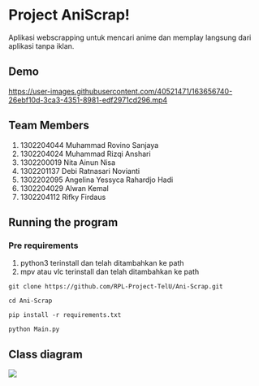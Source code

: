 # Project AniScrap!
Aplikasi webscrapping untuk mencari anime dan memplay langsung dari aplikasi tanpa iklan.

## Demo

https://user-images.githubusercontent.com/40521471/163656740-26ebf10d-3ca3-4351-8981-edf2971cd296.mp4


## Team Members
1. 1302204044 Muhammad Rovino Sanjaya
1. 1302204024 Muhammad Rizqi Anshari
1. 1302200019 Nita Ainun Nisa
1. 1302201137 Debi Ratnasari Novianti
1. 1302202095 Angelina Yessyca Rahardjo Hadi
1. 1302204029 Alwan Kemal
1. 1302204112 Rifky Firdaus

## Running the program
### Pre requirements
1. python3 terinstall dan telah ditambahkan ke path
1. mpv atau vlc terinstall dan telah ditambahkan ke path

`git clone https://github.com/RPL-Project-TelU/Ani-Scrap.git`

`cd Ani-Scrap`

`pip install -r requirements.txt`

`python Main.py`

## Class diagram
[![](https://mermaid.ink/img/pako:eNqtV0tz2jAQ_isen2BKbp0eckvJo3SSNC3J9FA6jLAWoyAkV5JDGCb_vSvLgGTLJJmWE97np91Pu_Y2zSSF9DTNONH6nJFckdVEJPirJMkNYSLZOkmSfGCCmV5__zhnSpsxmLLYCV98Z70meQ7K88_BTIlgK-iNjWIiT_6UoDb95KuWIjCCgmlEtjOrfCJmT4yC3BnVPr5ZAAeDcKbNHs1J7Vcqvg_KZc5Er53pQYMa0Z6RSxANrSZPcAOUkWsMfiGM2vQYHSSV6SDRhphSD2LgrC8QlS3O_IoYZjgMkoLk0I_ZIQpG-z42m_fb3AUpEefA5TzYZAvIlhXEkbAHcVZ-vlj3zu5GQ4nHkZyDOrSw6ti4wnOsiRo4ZOaGKSXVoUEPirdrew6GMK6DXl8zsexspEVGON-6EMeKWSOrZH7Kd-GqvGsKxtBYxaE-dUw5e7wlXlK_2k0hx8O2DBflahYVTmPmruVNKQWdNWS_fuNx7TVo2kLRcsfjmTUx2WKvcMWNVWGcKVIUPlEo2NkynRENnz56QwNEXF4QpWG6hpknIwWbYic8CZVrwSWhl4zHgWCAFpbDXbdZp96FbxC678kDBvsKjxr97jGDY9FgRp1sg5g4Kx9Y71KqlR9SgVFEaE4MRLR2wmDl8TbOWR7NmVWqWCbn1J2rrbfZjqSKzAQsrwNgm-IJf9wNvSdbFDkPrqLtsH2-l-csM0GRCaX38ot1wXnqKwpONhf1dghgL-TatSUQz4xwvR1yli0DVVlQrIGdnoFYFiDC83eUZW8dg2k5OjKwCoSPOGGMDC6RW6toOFwQkQNtBT8L6NQkolsJgsJz71XGuF2ACJgo4ae9117AoMfU0buTugN_GL6BwJGeBfnyksVS2ZePn0zglW8wozr1Z_nsWbwGKR6ri0xzfA0Cx5hW3P_GqC7qvNL1zg4elqGr6sLF_vf5E-VyF2dzGWN4lKrhy2JV06s4E96H1-ve8e6Ec7tgbrZJnG1TA96bIjrb5-_tTRHdgVHnqduHAaJK7vZhW454rsC05dWebIv9xXiH07RUcPHcZGKX5a00bzBGq9o-OL77W30pnJzYuxwKDgvDyXdfBagKXjGdNhBZm11RO9TePnmjYg8wFNczL6ZqbPSYidt_MU19C2OqPeWj-N1LrlO1udlRvoCCfvnSQboCtSKM4tdexc1JahaAJUpP8S-FOSm5maQT8YKm7qpcUIbQ09M54RoGKSmNHG9Ethc4q_qrsZa-_AUmSmsL)](https://mermaid.live/edit#pako:eNqtV0tz2jAQ_isen2BKbp0eckvJo3SSNC3J9FA6jLAWoyAkV5JDGCb_vSvLgGTLJJmWE97np91Pu_Y2zSSF9DTNONH6nJFckdVEJPirJMkNYSLZOkmSfGCCmV5__zhnSpsxmLLYCV98Z70meQ7K88_BTIlgK-iNjWIiT_6UoDb95KuWIjCCgmlEtjOrfCJmT4yC3BnVPr5ZAAeDcKbNHs1J7Vcqvg_KZc5Er53pQYMa0Z6RSxANrSZPcAOUkWsMfiGM2vQYHSSV6SDRhphSD2LgrC8QlS3O_IoYZjgMkoLk0I_ZIQpG-z42m_fb3AUpEefA5TzYZAvIlhXEkbAHcVZ-vlj3zu5GQ4nHkZyDOrSw6ti4wnOsiRo4ZOaGKSXVoUEPirdrew6GMK6DXl8zsexspEVGON-6EMeKWSOrZH7Kd-GqvGsKxtBYxaE-dUw5e7wlXlK_2k0hx8O2DBflahYVTmPmruVNKQWdNWS_fuNx7TVo2kLRcsfjmTUx2WKvcMWNVWGcKVIUPlEo2NkynRENnz56QwNEXF4QpWG6hpknIwWbYic8CZVrwSWhl4zHgWCAFpbDXbdZp96FbxC678kDBvsKjxr97jGDY9FgRp1sg5g4Kx9Y71KqlR9SgVFEaE4MRLR2wmDl8TbOWR7NmVWqWCbn1J2rrbfZjqSKzAQsrwNgm-IJf9wNvSdbFDkPrqLtsH2-l-csM0GRCaX38ot1wXnqKwpONhf1dghgL-TatSUQz4xwvR1yli0DVVlQrIGdnoFYFiDC83eUZW8dg2k5OjKwCoSPOGGMDC6RW6toOFwQkQNtBT8L6NQkolsJgsJz71XGuF2ACJgo4ae9117AoMfU0buTugN_GL6BwJGeBfnyksVS2ZePn0zglW8wozr1Z_nsWbwGKR6ri0xzfA0Cx5hW3P_GqC7qvNL1zg4elqGr6sLF_vf5E-VyF2dzGWN4lKrhy2JV06s4E96H1-ve8e6Ec7tgbrZJnG1TA96bIjrb5-_tTRHdgVHnqduHAaJK7vZhW454rsC05dWebIv9xXiH07RUcPHcZGKX5a00bzBGq9o-OL77W30pnJzYuxwKDgvDyXdfBagKXjGdNhBZm11RO9TePnmjYg8wFNczL6ZqbPSYidt_MU19C2OqPeWj-N1LrlO1udlRvoCCfvnSQboCtSKM4tdexc1JahaAJUpP8S-FOSm5maQT8YKm7qpcUIbQ09M54RoGKSmNHG9Ethc4q_qrsZa-_AUmSmsL)